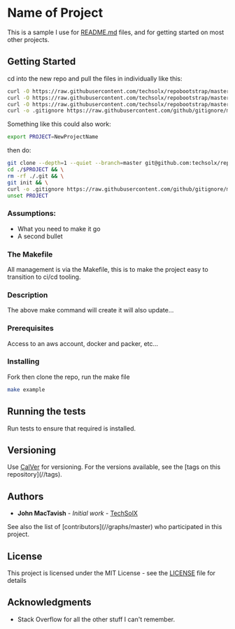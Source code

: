 # Name of Project

This is a sample I use for [README.md](README.md) files,
     and for getting started on most other projects.

## Getting Started

cd into the new repo and pull the files in individually like this:
```bash
curl -O https://raw.githubusercontent.com/techsolx/repobootstrap/master/README.md & \
curl -O https://raw.githubusercontent.com/techsolx/repobootstrap/master/LICENSE & \
curl -O https://raw.githubusercontent.com/techsolx/repobootstrap/master/.editorconfig & \
curl -o .gitignore https://raw.githubusercontent.com/github/gitignore/master/Python.gitignore
```

Something like this could also work:
```bash
export PROJECT=NewProjectName
```
then do:
```bash
git clone --depth=1 --quiet --branch=master git@github.com:techsolx/repobootstrap.git $PROJECT && \
cd ./$PROJECT && \
rm -rf ./.git && \
git init && \
curl -o .gitignore https://raw.githubusercontent.com/github/gitignore/master/Python.gitignore && \
unset PROJECT

```

### Assumptions:
* What you need to make it go
* A second bullet

### The Makefile

All management is via the Makefile, this is to make the project easy to
transition to ci/cd tooling.

### Description

The above make command will create it will also update...

### Prerequisites

Access to an aws account, docker and packer, etc...

### Installing

Fork then clone the repo, run the make file

```bash
make example
```

## Running the tests

Run tests to ensure that required is installed.

## Versioning

Use [CalVer](https://calver.org/) for versioning. For the versions available,
see the [tags on this repository](<project>/<repo>/tags). 

## Authors

* **John MacTavish** - *Initial work* -
[TechSolX](https://github.com/techsolx)

See also the list of
[contributors](<project>/<repo>/graphs/master)
who participated in this project.

## License

This project is licensed under the MIT License - see the
[LICENSE](LICENSE) file for details

## Acknowledgments

* Stack Overflow for all the other stuff I can't remember.
